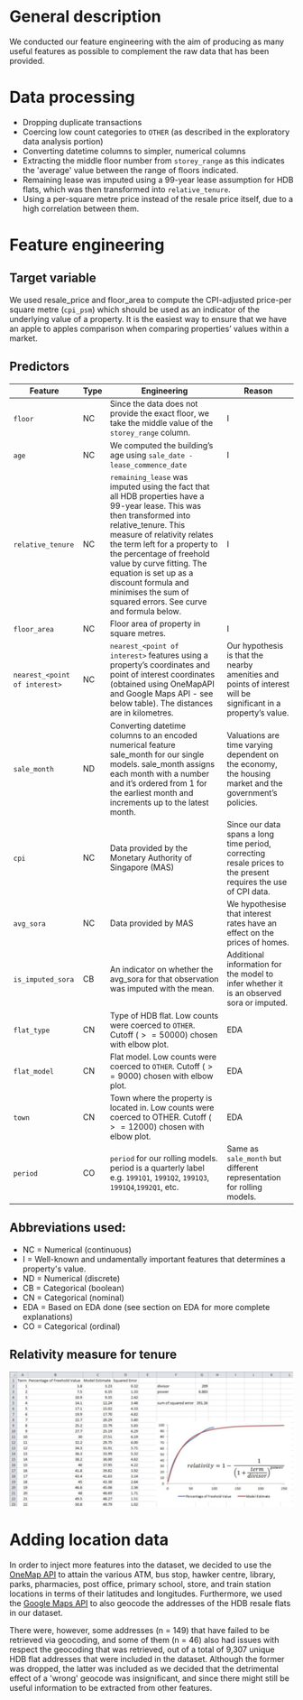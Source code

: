 # General description
We conducted our feature engineering with the aim of producing as many useful features as possible to complement the raw data that has been provided. 

# Data processing
* Dropping duplicate transactions
* Coercing low count categories to `OTHER` (as described in the exploratory data analysis portion)
* Converting datetime columns to simpler, numerical columns
* Extracting the middle floor number from `storey_range` as this indicates the 'average' value between the range of floors indicated.
* Remaining lease was imputed using a 99-year lease assumption for HDB flats, which was then transformed into `relative_tenure`.
* Using a per-square metre price instead of the resale price itself, due to a high correlation between them.

# Feature engineering

## Target variable
We used resale_price and floor_area to compute the CPI-adjusted price-per square metre (`cpi_psm`) which should be used as an indicator of the underlying value of a property. It is the easiest way to ensure that we have an apple to apples comparison when comparing properties’ values within a market. 

## Predictors
| Feature | Type | Engineering | Reason |
|---------|------|-------------|--------|
| `floor` | NC | Since the data does not provide the exact floor, we take the middle value of the `storey_range` column. | I |
| `age`   | NC | We computed the building’s age using `sale_date - lease_commence_date` | I |
| `relative_tenure` | NC | `remaining_lease` was imputed using the fact that all HDB properties have a 99-year lease. This was then transformed into relative_tenure. This measure of relativity relates the term left for a property to the percentage of freehold value by curve fitting. The equation is set up as a discount formula and minimises the sum of squared errors. See curve and formula below. | I |
| `floor_area` | NC | Floor area of property in square metres. | I |
| `nearest_<point of interest>` | NC | `nearest_<point of interest>` features using a property’s coordinates and point of interest coordinates (obtained using OneMapAPI and Google Maps API - see below table). The distances are in kilometres. | Our hypothesis is that the nearby amenities and points of interest will be significant in a property’s value. |
| `sale_month` | ND | Converting datetime columns to an encoded numerical feature sale_month for our single models. sale_month assigns each month with a number and it’s ordered from 1 for the earliest month and increments up to the latest month. | Valuations are time varying dependent on the economy, the housing market and the government’s policies. |
| `cpi` | NC | Data provided by the Monetary Authority of Singapore (MAS) | Since our data spans a long time period, correcting resale prices to the present requires the use of CPI data. |
| `avg_sora` | NC | Data provided by MAS | We hypothesise that interest rates have an effect on the prices of homes. | 
| `is_imputed_sora` | CB | An indicator on whether the avg_sora for that observation was imputed with the mean. | Additional information for the model to infer whether it is an observed sora or imputed. |
| `flat_type` | CN | Type of HDB flat. Low counts were coerced to `OTHER`. Cutoff ($>= 50000$) chosen with elbow plot. | EDA | 
| `flat_model` | CN | Flat model. Low counts were coerced to `OTHER`. Cutoff ($>= 9000$) chosen with elbow plot. | EDA |
| `town` | CN | Town where the property is located in. Low counts were coerced to OTHER. Cutoff ($>= 12000$) chosen with elbow plot. | EDA | 
| `period` | CO | `period` for our rolling models. period is a quarterly label e.g. `1991Q1`, `1991Q2`, `1991Q3`, `1991Q4`,`1992Q1`, etc. | Same as `sale_month` but different representation for rolling models. |

## Abbreviations used:

* NC = Numerical (continuous)
* I = Well-known and undamentally important features that determines a property's value.
* ND = Numerical (discrete)
* CB = Categorical (boolean)
* CN = Categorical (nominal)
* EDA = Based on EDA done (see section on EDA for more complete explanations)
* CO = Categorical (ordinal)

## Relativity measure for tenure
![relativity-measure.jpg](relativity-measure.jpg)

# Adding location data
In order to inject more features into the dataset, we decided to use the [OneMap API](https://www.onemap.gov.sg/docs/) to attain the various ATM, bus stop, hawker centre, library, parks, pharmacies, post office, primary school, store, and train station locations in terms of their latitudes and longitudes. Furthermore, we used the [Google Maps API](https://developers.google.com/maps/documentation) to also geocode the addresses of the HDB resale flats in our dataset. 

There were, however, some addresses (n = 149) that have failed to be retrieved via geocoding, and some of them (n = 46) also had issues with respect the geocoding that was retrieved, out of a total of 9,307 unique HDB flat addresses that were included in the dataset. Although the former was dropped, the latter was included as we decided that the detrimental effect of a 'wrong' geocode was insignificant, and since there might still be useful information to be extracted from other features.